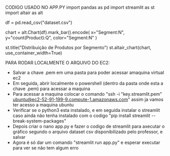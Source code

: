CODIGO USADO NO APP.PY 
import pandas as pd
import streamlit as st
import altair as alt  


df = pd.read_csv("dataset.csv")


chart = alt.Chart(df).mark_bar().encode(
    x="Segment:N",
    y="count(Product):Q",
    color="Segment:N"
)


st.title("Distribuição de Produtos por Segmento")
st.altair_chart(chart, use_container_width=True)



PARA RODAR LOCALMENTE O ARQUIVO DO EC2:
- Salvar a chave .pem em uma pasta para poder acessar amaquina virtual ec2
- Em seguida, abrir localmente o powershell (dentro da pasta onde esta a chave .pem) para acessar a maquina
- Para acessar a maquina colocar o comando "ssh -i "key.streamlit.pem" ubuntu@ec2-52-91-199-9.compute-1.amazonaws.com" assim ja vamos ter acesso a maquina ubuntu
- Verificar se o python3 esta instalado, e em seguida instalar o streamlit caso ainda não tenha instalado com o codigo "pip install streamlit --break-system-packages"
- Depois criar o nano app.py e fazer o codigo de streamlit para axecutar o gráfico segundo o arquivo dataset csv disponibilizado pelo professor, e salvar
- Agora é só dar um comando "streamlit run app.py" e esperar executar para ver se não tem algum erro
